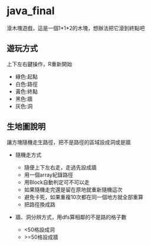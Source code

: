 # java_final

滾木塊遊戲，這是一個1\*1\*2的木塊，想辦法把它滾到終點吧
## 遊玩方式

上下左右鍵操作，R重新開始
* 綠色:起點
* 白色:路徑
* 黃色:終點
* 黑色:牆
* 灰色:洞

## 生地圖說明

讓方塊隨機走生路徑，把不是路徑的區域設成洞或是牆

* 隨機走方式
  * 隨便上下左右走，走過先設成牆
  * 用一個array紀錄路徑
  * 用Block自動判定可不可以走
  * 如果隨機走完還是留在原地就重新隨機這次
  * 避免卡死，如果重複10次都在同一個地方就全部重算
  * 把路徑換成路

* 牆、洞分辨方式，用dfs算相鄰的不是路的格子數
  * <50格設成洞
  * \>=50格設成牆
